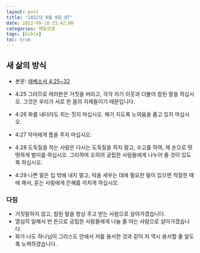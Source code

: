 ```yaml
---
layout: post
title: "2022년 9월 9일 QT"
date: 2022-09-10 23:42:00
categories: 매일성경
tags: [bible]
toc: true
---
```


## 새 삶의 방식
- 본문: [에베소서 4:25~32](https://www.bskorea.or.kr/bible/korbibReadpage.php?version=SAE&book=eph&chap=4&sec=25&cVersion=&fontSize=15px&fontWeight=normal#focus)

- 4:25 그러므로 여러분은 거짓을 버리고, 각각 자기 이웃과 더불어 참된 말을 하십시오. 그것은 우리가 서로 한 몸의 지체들이기 때문입니다.
- 4:26 화를 내더라도 죄는 짓지 마십시오. 해가 지도록 노여움을 품고 있지 마십시오.
- 4:27 악마에게 틈을 주지 마십시오.
- 4:28 도둑질을 하는 사람은 다시는 도둑질을 하지 말고, 수고를 하여, 제 손으로 떳떳하게 벌이를 하십시오. 그리하여 오히려 궁핍한 사람들에게 나누어 줄 것이 있도록 하십시오.
- 4:29 나쁜 말은 입 밖에 내지 말고, 덕을 세우는 데에 필요한 말이 있으면 적절한 때에 해서, 듣는 사람에게 은혜를 끼치게 하십시오.

### 다짐
- 거짓말하지 않고, 참된 말을 항상 주고 받는 사람으로 살아가겠습니다.
- 열심히 일해서 번 돈으로 궁핍한 사람들에게 나눌 줄 아는 사람으로 살아가겠습니다.
- 화가 나도 하나님이 그리스도 안에서 저를 용서한 것과 같이 저 역시 용서할 줄 알도록 노력하겠습니다.
